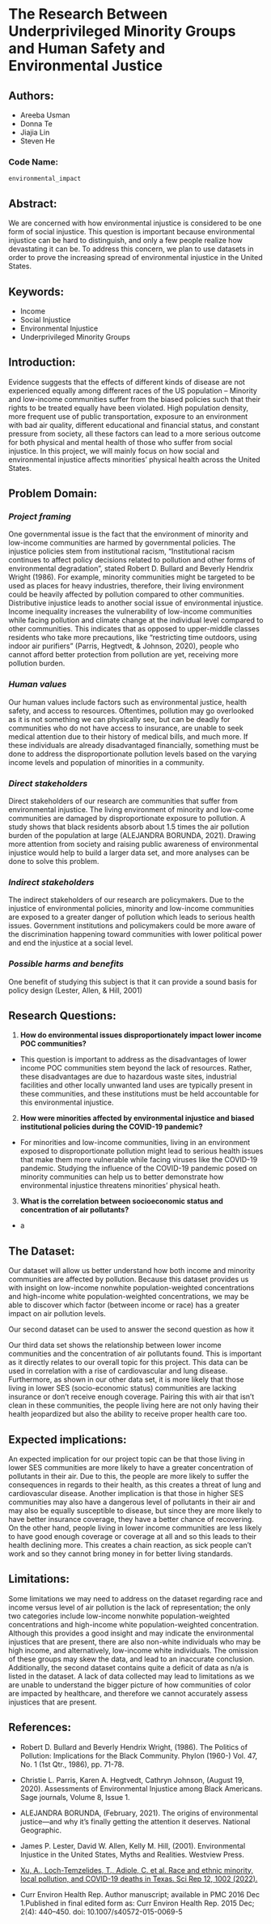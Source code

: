 # The Research Between Underprivileged Minority Groups and Human Safety and Environmental Justice

## Authors:
- Areeba Usman
- Donna Te
- Jiajia Lin
- Steven He

### Code Name:
```
environmental_impact
```

## Abstract:
We are concerned with how environmental injustice is considered to be one form of social injustice. This question is important because environmental injustice can be hard to distinguish, and only a few people realize how devastating it can be. To address this concern, we plan to use datasets in order to prove the increasing spread of environmental injustice in the United States.

## Keywords:
- Income
- Social Injustice
- Environmental Injustice
- Underprivileged Minority Groups

## Introduction:
Evidence suggests that the effects of different kinds of disease are not experienced equally among different races of the US population – Minority and low-income communities suffer from the biased policies such that their rights to be treated equally have been violated. High population density, more frequent use of public transportation, exposure to an environment with bad air quality, different educational and financial status, and constant pressure from society, all these factors can lead to a more serious outcome for both physical and mental health of those who suffer from social injustice. In this project, we will mainly focus on how social and environmental injustice affects minorities’ physical health across the United States.

## Problem Domain:

### *Project framing*
One governmental issue is the fact that the environment of minority and low-income communities are harmed by governmental policies. The injustice policies stem from institutional racism, “Institutional racism continues to affect policy decisions related to pollution and other forms of environmental degradation”, stated Robert D. Bullard and Beverly Hendrix Wright (1986). For example, minority communities might be targeted to be used as places for heavy industries, therefore, their living environment could be heavily affected by pollution compared to other communities.
Distributive injustice leads to another social issue of environmental injustice. Income inequality increases the vulnerability of low-income communities while facing pollution and climate change at the individual level compared to other communities. This indicates that as opposed to upper-middle classes residents who take more precautions, like “restricting time outdoors, using indoor air purifiers” (Parris, Hegtvedt, & Johnson, 2020), people who cannot afford better protection from pollution are yet, receiving more pollution burden.

### *Human values*
Our human values include factors such as environmental justice, health safety, and access to resources. Oftentimes, pollution may go overlooked as it is not something we can physically see, but can be deadly for communities who do not have access to insurance, are unable to seek medical attention due to their history of medical bills, and much more. If these individuals are already disadvantaged financially, something must be done to address the disproportionate pollution levels based on the varying income levels and population of minorities in a community.

### *Direct stakeholders*
Direct stakeholders of our research are communities that suffer from environmental injustice. The living environment of minority and low-come communities are damaged by disproportionate exposure to pollution. A study shows that black residents absorb about 1.5 times the air pollution burden of the population at large (ALEJANDRA BORUNDA, 2021). Drawing more attention from society and raising public awareness of environmental injustice would help to build a larger data set, and more analyses can be done to solve this problem.

### *Indirect stakeholders*
The indirect stakeholders of our research are policymakers. Due to the injustice of environmental policies, minority and low-income communities are exposed to a greater danger of pollution which leads to serious health issues. Government institutions and policymakers could be more aware of the discrimination happening toward communities with lower political power and end the injustice at a social level.

### *Possible harms and benefits*
One benefit of studying this subject is that it can provide a sound basis for policy design (Lester, Allen, & Hill, 2001)


## Research Questions:
1. **How do environmental issues disproportionately impact lower income POC communities?**

  - This question is important to address as the disadvantages of lower income POC communities stem beyond the lack of resources. Rather, these disadvantages are due to hazardous waste sites, industrial facilities and other locally unwanted land uses are typically present in these communities, and these institutions must be held accountable for this environmental injustice.


2. **How were minorities affected by environmental injustice and biased institutional policies during the COVID-19 pandemic?**

  - For minorities and low-income communities, living in an environment exposed to disproportionate pollution might lead to serious health issues that make them more vulnerable while facing viruses like the COVID-19 pandemic. Studying the influence of the COVID-19 pandemic posed on minority communities can help us to better demonstrate how environmental injustice threatens minorities’ physical heath.


3. **What is the correlation between socioeconomic status and concentration of air pollutants?**
  - a

## The Dataset:
Our dataset will allow us better understand how both income and minority communities are affected by pollution. Because this dataset provides us with insight on low-income nonwhite population-weighted concentrations and high-income white population-weighted concentrations, we may be able to discover which factor (between income or race) has a greater impact on air pollution levels.

Our second dataset can be used to answer the second question as how it

Our third data set shows the relationship between lower income communities and the concentration of air pollutants found. This is important as it directly relates to our overall topic for this project. This data can be used in correlation with a rise of cardiovascular and lung disease. Furthermore, as shown in our other data set, it is more likely that those living in lower SES (socio-economic status) communities are lacking insurance or don’t receive enough coverage. Pairing this with air that isn’t clean in these communities, the people living here are not only having their health jeopardized but also the ability to receive proper health care too.

## Expected implications:
An expected implication for our project topic can be that those living in lower SES communities are more likely to have a greater concentration of pollutants in their air. Due to this, the people are more likely to suffer the consequences in regards to their health, as this creates a threat of lung and cardiovascular disease. Another implication is that those in higher SES communities may also have a dangerous level of pollutants in their air and may also be equally susceptible to disease, but since they are more likely to have better insurance coverage, they have a better chance of recovering. On the other hand, people living in lower income communities are less likely to have good enough coverage or coverage at all and so this leads to their health declining more. This creates a chain reaction, as sick people can’t work and so they cannot bring money in for better living standards.

## Limitations:
Some limitations we may need to address on the dataset regarding race and income versus level of air pollution is the lack of representation; the only two categories include low-income nonwhite population-weighted concentrations and high-income white population-weighted concentration. Although this provides a good insight and may indicate the environmental injustices that are present, there are also non-white individuals who may be high income, and alternatively, low-income white individuals. The omission of these groups may skew the data, and lead to an inaccurate conclusion. Additionally, the second dataset contains quite a deficit of data as n/a is listed in the dataset. A lack of data collected may lead to limitations as we are unable to understand the bigger picture of how communities of color are impacted by healthcare, and therefore we cannot accurately assess injustices that are present.

## References:
- Robert D. Bullard and Beverly Hendrix Wright, (1986). The Politics of Pollution: Implications for the Black Community. Phylon (1960-) Vol. 47, No. 1 (1st Qtr., 1986), pp. 71-78.

- Christie L. Parris, Karen A. Hegtvedt, Cathryn Johnson, (August 19, 2020). Assessments of Environmental Injustice among Black Americans. Sage journals, Volume 8, Issue 1.

- ALEJANDRA BORUNDA, (February, 2021). The origins of environmental justice—and why it’s finally getting the attention it deserves. National Geographic.

- James P. Lester, David W. Allen, Kelly M. Hill, (2001). Environmental Injustice in the United States, Myths and Realities. Westview Press.

- [Xu, A., Loch-Temzelides, T., Adiole, C. et al. Race and ethnic minority, local pollution, and COVID-19 deaths in Texas. Sci Rep 12, 1002 (2022).](https://doi.org/10.1038/s41598-021-04507-x)

- Curr Environ Health Rep. Author manuscript; available in PMC 2016 Dec 1.Published in final edited form as: Curr Environ Health Rep. 2015 Dec; 2(4): 440–450.  doi: 10.1007/s40572-015-0069-5
